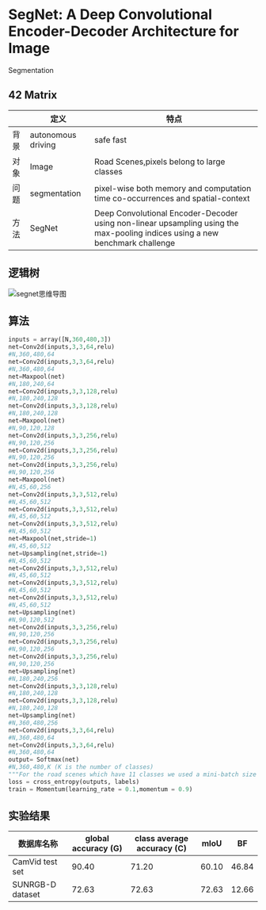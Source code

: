 # SegNet: A Deep Convolutional Encoder-Decoder Architecture for Image
Segmentation
## 42 Matrix

|      | 定义               | 特点                                                         |
| ---- | ------------------ | ------------------------------------------------------------ |
| 背景 | autonomous driving | safe fast                                                    |
| 对象 | Image              | Road Scenes,pixels belong to large classes                   |
| 问题 | segmentation       | pixel-wise  both memory and computation time co-occurrences and spatial-context |
| 方法 | SegNet             | Deep Convolutional  Encoder-Decoder  using non-linear upsampling        using the max-pooling indices using a new benchmark challenge |

## 逻辑树

![segnet思维导图](D:\work_DL\论文阅读\segnet\segnet思维导图.PNG)

## 算法

```python
inputs = array([N,360,480,3])
net=Conv2d(inputs,3,3,64,relu)
#N,360,480,64
net=Conv2d(inputs,3,3,64,relu)
#N,360,480,64
net=Maxpool(net)
#N,180,240,64
net=Conv2d(inputs,3,3,128,relu)
#N,180,240,128
net=Conv2d(inputs,3,3,128,relu)
#N,180,240,128
net=Maxpool(net)
#N,90,120,128
net=Conv2d(inputs,3,3,256,relu)
#N,90,120,256
net=Conv2d(inputs,3,3,256,relu)
#N,90,120,256
net=Conv2d(inputs,3,3,256,relu)
#N,90,120,256
net=Maxpool(net)
#N,45,60,256
net=Conv2d(inputs,3,3,512,relu)
#N,45,60,512
net=Conv2d(inputs,3,3,512,relu)
#N,45,60,512
net=Conv2d(inputs,3,3,512,relu)
#N,45,60,512
net=Maxpool(net,stride=1)
#N,45,60,512
net=Upsampling(net,stride=1)
#N,45,60,512
net=Conv2d(inputs,3,3,512,relu)
#N,45,60,512
net=Conv2d(inputs,3,3,512,relu)
#N,45,60,512
net=Conv2d(inputs,3,3,512,relu)
#N,45,60,512
net=Upsampling(net)
#N,90,120,512
net=Conv2d(inputs,3,3,256,relu)
#N,90,120,256
net=Conv2d(inputs,3,3,256,relu)
#N,90,120,256
net=Conv2d(inputs,3,3,256,relu)
#N,90,120,256
net=Upsampling(net)
#N,180,240,256
net=Conv2d(inputs,3,3,128,relu)
#N,180,240,128
net=Conv2d(inputs,3,3,128,relu)
#N,180,240,128
net=Upsampling(net)
#N,360,480,256
net=Conv2d(inputs,3,3,64,relu)
#N,360,480,64
net=Conv2d(inputs,3,3,64,relu)
#N,360,480,64
output= Softmax(net)
#N,360,480,K (K is the number of classes)
"""For the road scenes which have 11 classes we used a mini-batch size of 5 and for indoor scenes with 37 classes we used a mini-batch size of 4"""
loss = cross_entropy(outputs, labels)
train = Momentum(learning_rate = 0.1,momentum = 0.9)
```

## 实验结果

| 数据库名称       | global accuracy (G) | class average accuracy (C) | mIoU  | BF    |
| ---------------- | ------------------- | -------------------------- | ----- | ----- |
| CamVid test set  | 90.40               | 71.20                      | 60.10 | 46.84 |
| SUNRGB-D dataset | 72.63               | 72.63                      | 72.63 | 12.66 |

